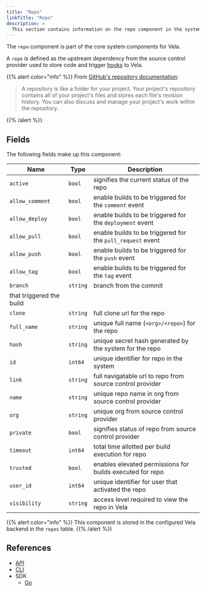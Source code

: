 ```yaml
---
title: "Repo"
linkTitle: "Repo"
description: >
  This section contains information on the repo component in the system.
---
```


The `repo` component is part of the core system components for Vela.

A `repo` is defined as the upstream dependency from the source control provider used to store code and trigger [hooks](/docs/concepts/system/hook/) to Vela.

{{% alert color="info" %}}
From [GitHub's repository documentation](https://help.github.com/en/github/creating-cloning-and-archiving-repositories/about-repositories):

> A repository is like a folder for your project. Your project's repository contains all of your project's files and stores each file's revision history. You can also discuss and manage your project's work within the repository.

{{% /alert %}}

## Fields

The following fields make up this component:

| Name           | Type     | Description                                                |
| -------------- | -------- | ---------------------------------------------------------- |
| `active`       | `bool`   | signifies the current status of the repo                   |
| `allow_comment`| `bool`   | enable builds to be triggered for the `comment` event      |
| `allow_deploy` | `bool`   | enable builds to be triggered for the `deployment` event   |
| `allow_pull`   | `bool`   | enable builds to be triggered for the `pull_request` event |
| `allow_push`   | `bool`   | enable builds to be triggered for the `push` event         |
| `allow_tag`    | `bool`   | enable builds to be triggered for the `tag` event          |
| `branch`       | `string` | branch from the commit
that triggered the build            |
| `clone`        | `string` | full clone url for the repo                                |
| `full_name`    | `string` | unique full name (`<org>/<repo>`) for the repo             |
| `hash`         | `string` | unique secret hash generated by the system for the repo    |
| `id`           | `int64`  | unique identifier for repo in the system                   |
| `link`         | `string` | full navigatable url to repo from source control provider  |
| `name`         | `string` | unique repo name in org from source control provider       |
| `org`          | `string` | unique org from source control provider                    |
| `private`      | `bool`   | signifies status of repo from source control provider      |
| `timeout`      | `int64`  | total time allotted per build execution for repo           |
| `trusted`      | `bool`   | enables elevated permissions for builds executed for repo  |
| `user_id`      | `int64`  | unique identifier for user that activated the repo         |
| `visibility`   | `string` | access level required to view the repo in Vela             |

{{% alert color="info" %}}
This component is stored in the configured Vela backend in the `repos` table.
{{% /alert %}}

## References

- [API](/docs/api/repo/)
- [CLI](/docs/cli/repo/)
- SDK
  - [Go](/docs/sdk/go/repo/)
